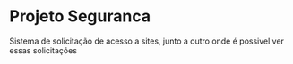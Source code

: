 Projeto Seguranca
================

Sistema de solicitação de acesso a sites, junto a outro onde é possivel ver essas solicitações
